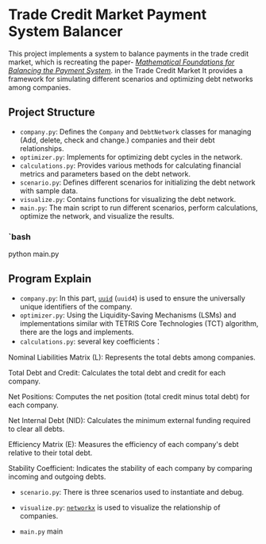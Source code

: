 # Trade Credit Market Payment System Balancer

This project implements a system to balance payments in the trade credit market, which is recreating the paper- [*Mathematical Foundations for Balancing the Payment System*](https://www.mdpi.com/1911-8074/14/9/452). 
in the Trade Credit Market It provides a framework for simulating different scenarios and optimizing debt networks among companies.

## Project Structure

- `company.py`: Defines the `Company` and `DebtNetwork` classes for managing (Add, delete, check and change.) companies and their debt relationships.
- `optimizer.py`: Implements for optimizing debt cycles in the network.
- `calculations.py`: Provides various methods for calculating financial metrics and parameters based on the debt network.
- `scenario.py`: Defines different scenarios for initializing the debt network with sample data.
- `visualize.py`: Contains functions for visualizing the debt network.
- `main.py`: The main script to run different scenarios, perform calculations, optimize the network, and visualize the results.


### `bash

python main.py


## Program Explain
- `company.py`:  In this part, [`uuid`](https://docs.python.org/3/library/uuid.html) (`uuid4`) is used to ensure the universally unique identifiers of the company.
- `optimizer.py`: Using the Liquidity-Saving Mechanisms (LSMs) and implementations similar with TETRIS Core Technologies (TCT) algorithm, there are the logs and implements.
- `calculations.py`:  several key coefficients：

Nominal Liabilities Matrix (L): Represents the total debts among companies.

Total Debt and Credit: Calculates the total debt and credit for each company.

Net Positions: Computes the net position (total credit minus total debt) for each company.

Net Internal Debt (NID): Calculates the minimum external funding required to clear all debts.

Efficiency Matrix (E): Measures the efficiency of each company's debt relative to their total debt.

Stability Coefficient: Indicates the stability of each company by comparing incoming and outgoing debts.


- `scenario.py`: There is three scenarios used to instantiate and debug.

- `visualize.py`: [`networkx`](https://networkx.org/) is used to visualize the relationship of companies.
- `main.py` main 

